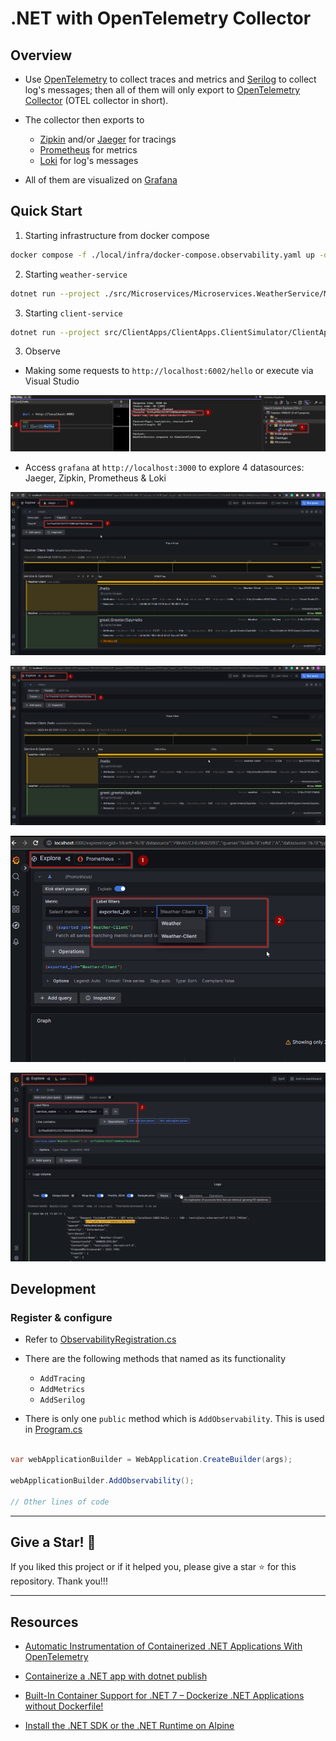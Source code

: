 # .NET with OpenTelemetry Collector

## Overview

- Use [OpenTelemetry](https://opentelemetry.io) to collect traces and metrics and [Serilog](https://serilog.net) to collect log's messages; then all of them will only export to [OpenTelemetry Collector](https://opentelemetry.io/docs/collector/) (OTEL collector in short).

- The collector then exports to
  - [Zipkin](https://zipkin.io/) and/or [Jaeger](https://www.jaegertracing.io/) for tracings
  - [Prometheus](https://prometheus.io/) for metrics
  - [Loki](https://github.com/grafana/loki) for log's messages

- All of them are visualized on [Grafana](https://grafana.com/)

## Quick Start

1. Starting infrastructure from docker compose

```bash
docker compose -f ./local/infra/docker-compose.observability.yaml up -d
```

2. Starting `weather-service`

```bash
dotnet run --project ./src/Microservices/Microservices.WeatherService/Microservices.WeatherService.csproj
```

3. Starting `client-service`

```bash
dotnet run --project src/ClientApps/ClientApps.ClientSimulator/ClientApps.ClientSimulator.csproj
```

3. Observe

- Making some requests to `http://localhost:6002/hello` or execute via Visual Studio

![Execute http via Visual Studio](./doc-images/visualstudio-run-http-request.png)

- Access `grafana` at `http://localhost:3000` to explore 4 datasources: Jaeger, Zipkin, Prometheus & Loki

![Grafana Jaeger](./doc-images/grafana-jaeger.png)

![Grafana Zipkin](./doc-images/grafana-zipkin.png)

![Grafana Prometheus](./doc-images/grafana-prometheus.png)

![Grafana Loki](./doc-images/grafana-loki.png)


## Development

### Register & configure

- Refer to [ObservabilityRegistration.cs](./src/BuildingBlocks/BuildingBlocks.Observability/ObservabilityRegistration.cs)

- There are the following methods that named as its functionality
  - `AddTracing`
  - `AddMetrics`
  - `AddSerilog`

- There is only one `public` method which is `AddObservability`. This is used in [Program.cs](./src/Microservices/Microservices.WeatherService/Program.cs)

```csharp

var webApplicationBuilder = WebApplication.CreateBuilder(args);

webApplicationBuilder.AddObservability();

// Other lines of code

```

---

## Give a Star! :star2:

If you liked this project or if it helped you, please give a star :star: for this repository. Thank you!!!

---

## Resources

- [Automatic Instrumentation of Containerized .NET Applications With OpenTelemetry](https://www.twilio.com/blog/automatic-instrumentation-of-containerized-dotnet-applications-with-opentelemetry)

- [Containerize a .NET app with dotnet publish](https://learn.microsoft.com/en-us/dotnet/core/docker/publish-as-container)

- [Built-In Container Support for .NET 7 – Dockerize .NET Applications without Dockerfile!](https://codewithmukesh.com/blog/built-in-container-support-for-dotnet-7/)

- [Install the .NET SDK or the .NET Runtime on Alpine](https://learn.microsoft.com/en-us/dotnet/core/install/linux-alpine)